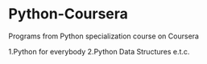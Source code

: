 # Python-Coursera
Programs from Python specialization course on Coursera

1.Python for everybody
2.Python Data Structures
e.t.c.
